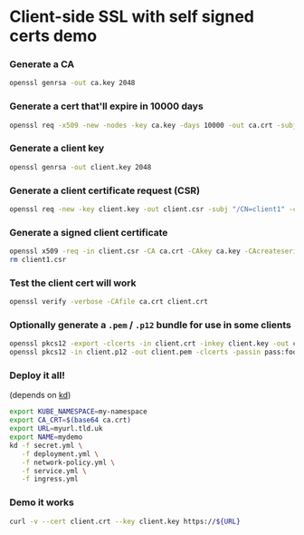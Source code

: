 # Client-side SSL with self signed certs demo

### Generate a CA
```bash
openssl genrsa -out ca.key 2048
```

### Generate a cert that'll expire in 10000 days
```bash
openssl req -x509 -new -nodes -key ca.key -days 10000 -out ca.crt -subj "/CN=example-ca"
```

### Generate a client key
```bash
openssl genrsa -out client.key 2048
```

### Generate a client certificate request (CSR)
```bash
openssl req -new -key client.key -out client.csr -subj "/CN=client1" -config openssl.cnf
```

### Generate a signed client certificate
```bash
openssl x509 -req -in client.csr -CA ca.crt -CAkey ca.key -CAcreateserial -out client.crt -days 365 -extensions v3_req -extfile openssl.cnf
rm client1.csr 
```

### Test the client cert will work
```bash
openssl verify -verbose -CAfile ca.crt client.crt
```

### Optionally generate a `.pem` / `.p12` bundle for use in some clients
```bash
openssl pkcs12 -export -clcerts -in client.crt -inkey client.key -out client.p12 -passout pass:foo 
openssl pkcs12 -in client.p12 -out client.pem -clcerts -passin pass:foo -passout pass:foo 
```

### Deploy it all!
(depends on [kd](https://github.com/ukhomeoffice/kd))
```bash
export KUBE_NAMESPACE=my-namespace
export CA_CRT=$(base64 ca.crt)
export URL=myurl.tld.uk
export NAME=mydemo
kd -f secret.yml \
   -f deployment.yml \
   -f network-policy.yml \
   -f service.yml \
   -f ingress.yml
```

### Demo it works
```bash
curl -v --cert client.crt --key client.key https://${URL}
```
